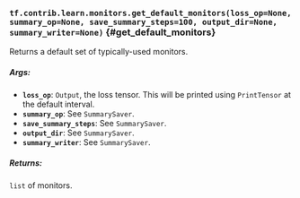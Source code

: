 ### `tf.contrib.learn.monitors.get_default_monitors(loss_op=None, summary_op=None, save_summary_steps=100, output_dir=None, summary_writer=None)` {#get_default_monitors}

Returns a default set of typically-used monitors.

##### Args:


*  <b>`loss_op`</b>: `Output`, the loss tensor. This will be printed using `PrintTensor`
      at the default interval.
*  <b>`summary_op`</b>: See `SummarySaver`.
*  <b>`save_summary_steps`</b>: See `SummarySaver`.
*  <b>`output_dir`</b>: See `SummarySaver`.
*  <b>`summary_writer`</b>: See `SummarySaver`.

##### Returns:

  `list` of monitors.

